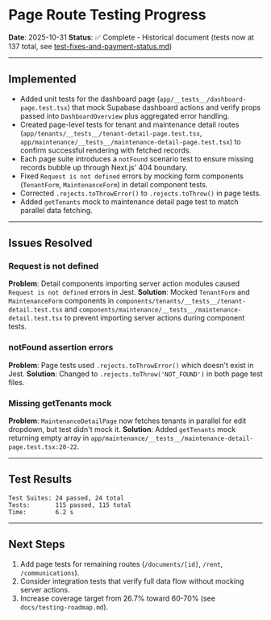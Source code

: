 # Page Route Testing Progress

**Date**: 2025-10-31
**Status**: ✅ Complete - Historical document (tests now at 137 total, see [test-fixes-and-payment-status.md](./test-fixes-and-payment-status.md))

---

## Implemented

- Added unit tests for the dashboard page (`app/__tests__/dashboard-page.test.tsx`) that mock Supabase dashboard actions and verify props passed into `DashboardOverview` plus aggregated error handling.
- Created page-level tests for tenant and maintenance detail routes (`app/tenants/__tests__/tenant-detail-page.test.tsx`, `app/maintenance/__tests__/maintenance-detail-page.test.tsx`) to confirm successful rendering with fetched records.
- Each page suite introduces a `notFound` scenario test to ensure missing records bubble up through Next.js' 404 boundary.
- Fixed `Request is not defined` errors by mocking form components (`TenantForm`, `MaintenanceForm`) in detail component tests.
- Corrected `.rejects.toThrowError()` to `.rejects.toThrow()` in page tests.
- Added `getTenants` mock to maintenance detail page test to match parallel data fetching.

---

## Issues Resolved

### Request is not defined
**Problem**: Detail components importing server action modules caused `Request is not defined` errors in Jest.
**Solution**: Mocked `TenantForm` and `MaintenanceForm` components in `components/tenants/__tests__/tenant-detail.test.tsx` and `components/maintenance/__tests__/maintenance-detail.test.tsx` to prevent importing server actions during component tests.

### notFound assertion errors
**Problem**: Page tests used `.rejects.toThrowError()` which doesn't exist in Jest.
**Solution**: Changed to `.rejects.toThrow('NOT_FOUND')` in both page test files.

### Missing getTenants mock
**Problem**: `MaintenanceDetailPage` now fetches tenants in parallel for edit dropdown, but test didn't mock it.
**Solution**: Added `getTenants` mock returning empty array in `app/maintenance/__tests__/maintenance-detail-page.test.tsx:20-22`.

---

## Test Results

```
Test Suites: 24 passed, 24 total
Tests:       115 passed, 115 total
Time:        6.2 s
```

---

## Next Steps

1. Add page tests for remaining routes (`/documents/[id]`, `/rent`, `/communications`).
2. Consider integration tests that verify full data flow without mocking server actions.
3. Increase coverage target from 26.7% toward 60-70% (see `docs/testing-roadmap.md`).  
